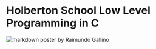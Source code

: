 # Holberton School Low Level Programming in C
![markdown poster by Raimundo Gallino](Extras/Binary2.jpg)
